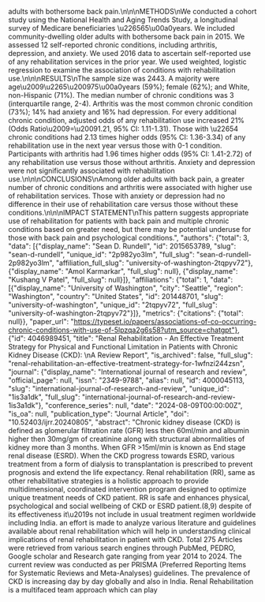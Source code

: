 adults with bothersome back pain.\n\n\nMETHODS\nWe conducted a cohort study using the National Health and Aging Trends Study, a longitudinal survey of Medicare beneficiaries \u226565\u00a0years. We included community-dwelling older adults with bothersome back pain in 2015. We assessed 12 self-reported chronic conditions, including arthritis, depression, and anxiety. We used 2016 data to ascertain self-reported use of any rehabilitation services in the prior year. We used weighted, logistic regression to examine the association of conditions with rehabilitation use.\n\n\nRESULTS\nThe sample size was 2443. A majority were age\u2009\u2265\u200975\u00a0years (59%); female (62%); and White, non-Hispanic (71%). The median number of chronic conditions was 3 (interquartile range, 2-4). Arthritis was the most common chronic condition (73%); 14% had anxiety and 16% had depression. For every additional chronic condition, adjusted odds of any rehabilitation use increased 21% (Odds Ratio\u2009=\u20091.21, 95% CI: 1.11-1.31). Those with \u22654 chronic conditions had 2.13 times higher odds (95% CI: 1.36-3.34) of any rehabilitation use in the next year versus those with 0-1 condition. Participants with arthritis had 1.96 times higher odds (95% CI: 1.41-2.72) of any rehabilitation use versus those without arthritis. Anxiety and depression were not significantly associated with rehabilitation use.\n\n\nCONCLUSIONS\nAmong older adults with back pain, a greater number of chronic conditions and arthritis were associated with higher use of rehabilitation services. Those with anxiety or depression had no difference in their use of rehabilitation care versus those without these conditions.\n\n\nIMPACT STATEMENT\nThis pattern suggests appropriate use of rehabilitation for patients with back pain and multiple chronic conditions based on greater need, but there may be potential underuse for those with back pain and psychological conditions.", "authors": {"total": 3, "data": [{"display_name": "Sean D. Rundell", "id": 2015653789, "slug": "sean-d-rundell", "unique_id": "2p982yo3lm", "full_slug": "sean-d-rundell-2p982yo3lm", "affiliation_full_slug": "university-of-washington-2tqpyv72"}, {"display_name": "Amol Karmarkar", "full_slug": null}, {"display_name": "Kushang V Patel", "full_slug": null}]}, "affiliations": {"total": 1, "data": [{"display_name": "University of Washington", "city": "Seattle", "region": "Washington", "country": "United States", "id": 201448701, "slug": "university-of-washington", "unique_id": "2tqpyv72", "full_slug": "university-of-washington-2tqpyv72"}]}, "metrics": {"citations": {"total": null}}, "paper_url": "https://typeset.io/papers/associations-of-co-occurring-chronic-conditions-with-use-of-5lpzqa2g6s58?utm_source=chatgpt"}, {"id": 4046989451, "title": "Renal Rehabilitation - An Effective Treatment Strategy for Physical and Functional Limitation in Patients with Chronic Kidney Disease (CKD): \nA Review Report", "is_archived": false, "full_slug": "renal-rehabilitation-an-effective-treatment-strategy-for-1wfnzi244zsn", "journal": {"display_name": "International journal of research and review", "official_page": null, "issn": "2349-9788", "alias": null, "id": 4000045113, "slug": "international-journal-of-research-and-review", "unique_id": "1is3a1dk", "full_slug": "international-journal-of-research-and-review-1is3a1dk"}, "conference_series": null, "date": "2024-08-09T00:00:00Z", "is_oa": null, "publication_type": "Journal Article", "doi": "10.52403/ijrr.20240805", "abstract": "Chronic kidney disease (CKD) is defined as glomerular filtration rate (GFR) less then 60ml/min and albumin higher then 30mg/gm of creatinine along with structural abnormalities of kidney more than 3 months. When GFR >15ml/min is known as End stage renal disease (ESRD). When the CKD progress towards ESRD, various treatment from a form of dialysis to transplantation is prescribed to prevent prognosis and extend the life expectancy. Renal rehabilitation (RR), same as other rehabilitative strategies is a holistic approach to provide multidimensional, coordinated intervention program designed to optimize unique treatment needs of CKD patient. RR is safe and enhances physical, psychological and social wellbeing of CKD or ESRD patient.(8,9) despite of its effectiveness it\u2019s not include in usual treatment regimen worldwide including India. an effort is made to analyze various literature and guidelines available about renal rehabilitation which will help in understanding clinical implications of renal rehabilitation in patient with CKD. Total 275 Articles were retrieved from various search engines through PubMed, PEDRO, Google scholar and Research gate ranging from year 2014 to 2024. The current review was conducted as per PRISMA (Preferred Reporting Items for Systematic Reviews and Meta-Analyses) guidelines. The prevalence of CKD is increasing day by day globally and also in India. Renal Rehabilitation is a multifaced team approach which can play